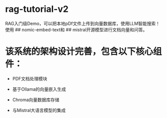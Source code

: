 # rag-tutorial-v2
RAG入门级Demo，可以把本地pDf文件上传到向量数据库，使用LLM智能搜索！使用 ## nomic-embed-text和 ## mistral开源模型进行文档向量和问答。

# 该系统的架构设计完善，包含以下核心组件：

* PDF文档处理模块

* 基于Ollama的向量嵌入生成

* Chroma向量数据库存储

* 与Mistral大语言模型的集成
